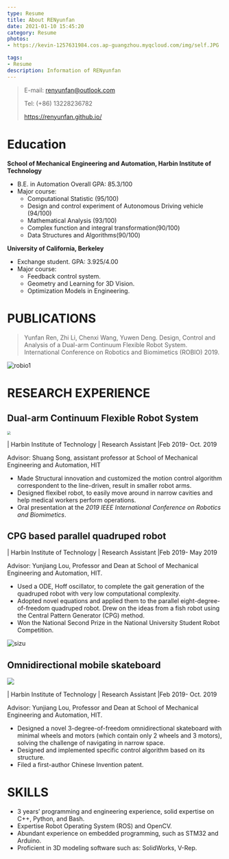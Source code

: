 ```yaml
---
type: Resume
title: About RENyunfan
date: 2021-01-10 15:45:20
category: Resume
photos:
- https://kevin-1257631984.cos.ap-guangzhou.myqcloud.com/img/self.JPG

tags:
- Resume
description: Information of RENyunfan
---
```


> E-mail: renyunfan@outlook.com
>
> Tel: (+86) 13228236782  
>
> https://renyunfan.github.io/

# Education

**School of Mechanical Engineering and Automation, Harbin Institute of Technology**

* B.E. in Automation Overall GPA: 85.3/100
* Major course:
  * Computational Statistic (95/100)
  * Design and control experiment of Autonomous Driving vehicle (94/100)
  * Mathematical Analysis (93/100)
  * Complex function and integral transformation(90/100)
  * Data Structures and Algorithms(90/100)

**University of California, Berkeley**

* Exchange student. GPA: 3.925/4.00
* Major course:
  * Feedback control system. 
  * Geometry and Learning for 3D Vision.
  * Optimization Models in Engineering.

# PUBLICATIONS

> Yunfan Ren, Zhi Li, Chenxi Wang, Yuwen Deng.  Design, Control and Analysis of a Dual-arm Continuum Flexible Robot System. International Conference on Robotics and Biomimetics (ROBIO) 2019.

![robio1](https://kevin-1257631984.cos.ap-guangzhou.myqcloud.com/img/robio1.JPG)

# RESEARCH EXPERIENCE

## **Dual-arm Continuum Flexible Robot System** 

<img src="https://kevin-1257631984.cos.ap-guangzhou.myqcloud.com/img/xianqudong" style="zoom:50%;" />

\| Harbin Institute of Technology \|  Research Assistant	\|Feb 2019- Oct. 2019

Advisor: Shuang Song, assistant  professor at School of Mechanical Engineering and Automation, HIT

* Made Structural innovation and customized the motion control algorithm correspondent to the line-driven, result in smaller robot arms.
*  Designed flexibel robot, to easily move around in narrow cavities and help medical workers perform operations.
* Oral presentation at the *2019 IEEE International Conference on Robotics and Biomimetics*.

## **CPG based parallel quadruped robot** 

\| Harbin Institute of Technology \|  Research Assistant	\|Feb 2019- May 2019 

Advisor: Yunjiang Lou, Professor and Dean at School of Mechanical Engineering and Automation, HIT. 

- Used a ODE, Hoff oscillator, to complete the gait generation of the quadruped robot with very low computational complexity.
- Adopted novel equations and applied them to the parallel eight-degree-of-freedom quadruped robot. Drew on the ideas from a fish robot using the Central Pattern Generator (CPG) method.
- Won the National Second Prize in the National University Student Robot Competition.

![sizu](https://kevin-1257631984.cos.ap-guangzhou.myqcloud.com/img/sizu.JPG)

## **Omnidirectional mobile skateboard** 

![](https://kevin-1257631984.cos.ap-guangzhou.myqcloud.com/img/r.jpeg)

\| Harbin Institute of Technology \|  Research Assistant	\|Feb 2019- Oct. 2019 

Advisor: Yunjiang Lou, Professor and Dean at School of Mechanical Engineering and Automation, HIT. 

- Designed a novel 3-degree-of-freedom omnidirectional skateboard with minimal wheels and motors (which contain only 2 wheels and 3 motors), solving the challenge of navigating in narrow space.
- Designed and implemented specific control algorithm based on its structure.
- Filed a first-author Chinese Invention patent.

# SKILLS

* 3 years’ programming and engineering experience, solid expertise on C++, Python, and Bash.
* Expertise Robot Operating System (ROS) and OpenCV.
* Abundant experience on embedded programming, such as STM32 and Arduino.
* Proficient in 3D modeling software such as: SolidWorks, V-Rep.

